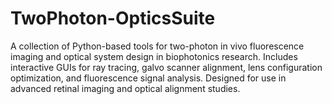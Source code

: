 # TwoPhoton-OpticsSuite
A collection of Python-based tools for two-photon in vivo fluorescence imaging and optical system design in biophotonics research. Includes interactive GUIs for ray tracing, galvo scanner alignment, lens configuration optimization, and fluorescence signal analysis. Designed for use in advanced retinal imaging and optical alignment studies.
